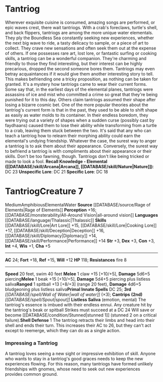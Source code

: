 ﻿---
ac: '24'
alignment: null
all_resistance: null
burrow_speed: null
charisma: '+5'
climb_speed: null
constitution: '+3'
creature_ability:
- Listless Saliva
- Shell Defense
creature_family: null
dexterity: '+3'
element: Water
fly_speed: null
fortitude: '+18'
hardness: null
hp: '118'
id: '2667'
immunity: null
intelligence: '+4'
land_speed: '20'
language:
- '[[DATABASE/language/Thalassic|Thalassic]]'
level: '7'
max_speed: '40'
name: Tantriog
perception: '+16'
rarity: Common
reflex: '+15'
resistance:
- '[[DATABASE/trait/Fire|fire]] 8'
rus_type_level: null
school: null
sense:
- '[[DATABASE/monsterability/All-Around Vision|all-around vision]]'
size: Medium
skill:
- '[[DATABASE/skill/Lore|Art Lore]] +15'
- '[[DATABASE/skill/Lore|CookingLore]] +17'
- '[[DATABASE/skill/Deception|Deception]] +16'
- '[[DATABASE/skill/Diplomacy|Diplomacy]] +14'
- '[[DATABASE/skill/Performance|Performance]] +14'
source: '[[DATABASE/source/Rage of Elements|Rage of Elements]]'
speed:
- 20 feet
- swim 40 feet
spell:
- '[[DATABASE/spell/Spout|Spout]]'
- '[[DATABASE/spell/Wall of Water|Wall ofWater]]'
strength: '+3'
strength_req: '3'
strongest_save:
- Fortitude
swim_speed: '40'
trait:
- '[[DATABASE/trait/Amphibious|Amphibious]]'
- '[[DATABASE/trait/Elemental|Elemental]]'
- '[[DATABASE/trait/Water|Water]]'
type: Creature
vision: null
weakest_save:
- Will
weakness: null
will: '+12'
wisdom: '+1'

---
# Tantriog

Wherever exquisite cuisine is consumed, amazing songs are performed, or epic waves crest, there wait tantriogs. With a crab's foreclaws, turtle's shell, and back flippers, tantriogs are among the more unique water elementals. They ply the Boundless Sea constantly seeking new experiences, whether the next big wave to ride, a tasty delicacy to sample, or a piece of art to collect. They crave new sensations and often seek them out at the expense of others.
 If one possesses rare art, lost lore, or fantastic surfing or cooking skills, a tantriog can be a wonderful companion. They're charming and friendly to those they find interesting, but their interest can be highly precarious, dropped the second someone bores them. Tantriogs may even betray acquaintances if it would give them another interesting story to tell. This makes befriending one a tricky proposition, as nothing can be taken for granted.
 It's a mystery how tantriogs came to wear their current forms. Some say that, in the earliest days of the elemental planes, tantriogs were assassins of ice and mist who committed a crime so great that they're being punished for it to this day. Others claim tantriogs assumed their shape after losing a bizarre cosmic bet. One of the more popular theories about the tantriog's current form is that in the past, they used to be able to shift shape as easily as water molds to its container. In their endless boredom, they were trying out a variety of shapes when a sudden curse (possibly cast by faydhaans) caused them to lose their ability while transforming from a turtle to a crab, leaving them stuck between the two. It's said that any who can teach a tantriog how to relearn their morphing ability could earn the elemental's undying friendship. Whatever the case, the surest way to anger a tantriog is to ask them about their appearance.
 Conversely, the surest way to befriend a tantriog is with compliments about their appearance or their skills. Don't be too fawning, though. Tantriogs don't like being tricked or made to look a fool.
**Recall Knowledge - Elemental ([[DATABASE/skill/Arcana|Arcana]], [[DATABASE/skill/Nature|Nature]])**: DC 23
**Unspecific Lore**: DC 21
**Specific Lore**: DC 18

# Tantriog<span class="item-type">Creature 7</span>

<span class="trait-size item-trait">Medium</span><span class="item-trait">Amphibious</span><span class="item-trait">Elemental</span><span class="item-trait">Water</span>
**Source** [[DATABASE/source/Rage of Elements|Rage of Elements]]
**Perception** +16; [[DATABASE/monsterability/All-Around Vision|all-around vision]]
**Languages** [[DATABASE/language/Thalassic|Thalassic]]
**Skills** [[DATABASE/skill/Lore|Art Lore]] +15, [[DATABASE/skill/Lore|Cooking Lore]] +17, [[DATABASE/skill/Deception|Deception]] +16, [[DATABASE/skill/Diplomacy|Diplomacy]] +14, [[DATABASE/skill/Performance|Performance]] +14
**Str** +3, **Dex** +3, **Con** +3, **Int** +4, **Wis** +1, **Cha** +5

---
**AC** 24; **Fort** +18, **Ref** +15, **Will** +12
**HP** 118; **Resistances** fire 8

---
**Speed** 20 feet, swim 40 feet
<span class="in-box-ability">**Melee** <span class="action-icon">1</span> claw +15 [+10/+5], **Damage** 5d6+5 piercing</span><span class="in-box-ability">**Melee** <span class="action-icon">1</span> beak +15 [+10/+5], **Damage** 5d4+5 piercing plus listless saliva</span><span class="in-box-ability">**Ranged** <span class="action-icon">1</span> spitball +13 [+8/+3] (range 20 feet), **Damage** 4d6+5 bludgeoning plus listless saliva</span>**Primal Innate Spells** DC 25; **3rd** _[[DATABASE/spell/Wall of Water|wall of water]]_ (×3); **Cantrips** **(2nd)** _[[DATABASE/spell/Spout|spout]]_
<span class="in-box-ability">**Listless Saliva** (emotion, mental) The tantriog's essence is imbued with their endless ennui. Any creature hit by the tantriog's beak or spitball Strikes must succeed at a DC 24 Will save or become [[DATABASE/condition/Stunned|stunned 1]] (stunned 2 on a critical failure).</span><span class="in-box-ability">**Shell Defense** <span class="action-icon">1</span> The tantriog retracts their limbs and head into their shell and ends their turn. This increases their AC to 26, but they can't act except to reemerge, which they can do as a single action.</span>

###  Impressing a Tantriog

A tantriog loves seeing a new sight or impressive exhibition of skill. Anyone who wants to stay in a tantriog's good graces needs to keep the new experiences flowing. For this reason, many tantriogs have formed unlikely friendships with gnomes, whose need to seek out new experiences provides common ground.